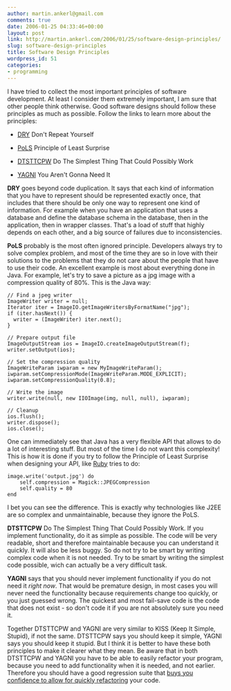 ```yaml
---
author: martin.ankerl@gmail.com
comments: true
date: 2006-01-25 04:33:46+00:00
layout: post
link: http://martin.ankerl.com/2006/01/25/software-design-principles/
slug: software-design-principles
title: Software Design Principles
wordpress_id: 51
categories:
- programming
---
```


I have tried to collect the most important principles of software development. At least I consider them extremely important, I am sure that other people think otherwise. Good software designs should follow these principles as much as possible. Follow the links to learn more about the principles:


	


	
  * [DRY](http://www.artima.com/intv/dry.html) Don't Repeat Yourself

	
  * [PoLS](http://en.wikipedia.org/wiki/Principle_of_least_surprise) Principle of Least Surprise

	
  * [DTSTTCPW](http://c2.com/cgi/wiki?DoTheSimplestThingThatCouldPossiblyWork) Do The Simplest Thing That Could Possibly Work

	
  * [YAGNI](http://www.artima.com/weblogs/viewpost.jsp?thread=36529) You Aren't Gonna Need It

	

<!-- more -->
	

**DRY** goes beyond code duplication. It says that each kind of information that you have to represent should be represented exactly once, that includes that there should be only one way to represent one kind of information. For example when you have an application that uses a database and define the database schema in the database, then in the application, then in wrapper classes. That's a load of stuff that highly depends on each other, and a big source of failures due to inconsistencies.


	

**PoLS** probably is the most often ignored principle. Developers always try to solve complex problem, and most of the time they are so in love with their solutions to the problems that they do not care about the people that have to use their code. An excellent example is most about everything done in Java. For example, let's try to save a picture as a jpg image with a compression quality of 80%. This is the Java way:



    
    // Find a jpeg writer
    ImageWriter writer = null;
    Iterator iter = ImageIO.getImageWritersByFormatName("jpg");
    if (iter.hasNext()) {
      writer = (ImageWriter) iter.next();
    }
    
    // Prepare output file
    ImageOutputStream ios = ImageIO.createImageOutputStream(f);
    writer.setOutput(ios);
    
    // Set the compression quality
    ImageWriteParam iwparam = new MyImageWriteParam();
    iwparam.setCompressionMode(ImageWriteParam.MODE_EXPLICIT);
    iwparam.setCompressionQuality(0.8);
    
    // Write the image
    writer.write(null, new IIOImage(img, null, null), iwparam);
    
    // Cleanup
    ios.flush();
    writer.dispose();
    ios.close();


	

One can immediately see that Java has a very flexible API that allows to do a lot of interesting stuff. But most of the time I do not want this complexity! This is how it is done if you try to follow the Principle of Least Surprise when designing your API, like [Ruby](http://www.ruby-lang.org/en/) tries to do:



    
    image.write('output.jpg') do
        self.compression = Magick::JPEGCompression
        self.quality = 80
    end


	

I bet you can see the difference. This is exactly why technologies like J2EE are so complex and unmaintainable, because they ignore the PoLS.


	

**DTSTTCPW** Do The Simplest Thing That Could Possibly Work. If you implement functionality, do it as simple as possible. The code will be very readable, short and therefore maintainable because you can understand it quickly. It will also be less buggy. So do not try to be smart by writing complex code when it is not needed. Try to be smart by writing the simplest code possible, wich can actually be a very difficult task.


	

**YAGNI** says that you should never implement functionality if you do not need it _right now_. That would be premature design, in most cases you will never need the functionality because requirements change too quickly, or you just guessed wrong. The quickest and most fail-save code is the code that does not exist - so don't code it if you are not absolutely sure you need it.


	

Together DTSTTCPW and YAGNI are very similar to KISS (Keep It Simple, Stupid), if not the same. DTSTTCPW says you should keep it simple, YAGNI says you should keep it stupid. But I think it is better to have these both principles to make it clearer what they mean. Be aware that in both DTSTTCPW and YAGNI you have to be able to easily refactor your program, because you need to add functionality when it is needed, and not earlier. Therefore you should have a good regression suite that [buys you confidence to allow for quickly refactoring](http://www.clarkware.com/articles/JUnitPrimer.html#usage) your code.

